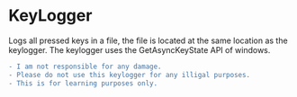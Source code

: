 # KeyLogger
Logs all pressed keys in a file, the file is located at the same location as the keylogger. The keylogger uses the GetAsyncKeyState API of windows. 
```diff
- I am not responsible for any damage.
- Please do not use this keylogger for any illigal purposes.
- This is for learning purposes only.
```
